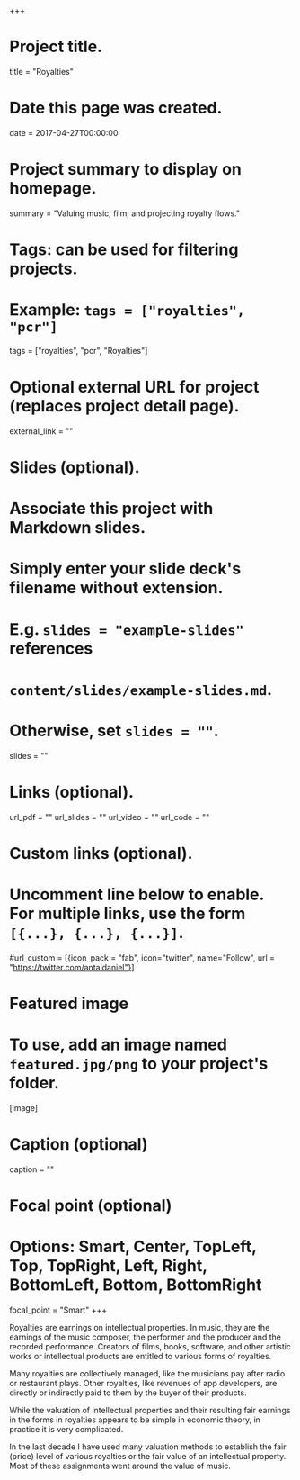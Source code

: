 +++
# Project title.
title = "Royalties"

# Date this page was created.
date = 2017-04-27T00:00:00

# Project summary to display on homepage.
summary = "Valuing music, film, and projecting royalty flows."

# Tags: can be used for filtering projects.
# Example: `tags = ["royalties", "pcr"]`
tags = ["royalties", "pcr", "Royalties"]

# Optional external URL for project (replaces project detail page).
external_link = ""

# Slides (optional).
#   Associate this project with Markdown slides.
#   Simply enter your slide deck's filename without extension.
#   E.g. `slides = "example-slides"` references 
#   `content/slides/example-slides.md`.
#   Otherwise, set `slides = ""`.
slides = ""

# Links (optional).
url_pdf = ""
url_slides = ""
url_video = ""
url_code = ""

# Custom links (optional).
#   Uncomment line below to enable. For multiple links, use the form `[{...}, {...}, {...}]`.
#url_custom = [{icon_pack = "fab", icon="twitter", name="Follow", url = "https://twitter.com/antaldaniel"}]

# Featured image
# To use, add an image named `featured.jpg/png` to your project's folder. 
[image]
  # Caption (optional)
  caption = ""
  
  # Focal point (optional)
  # Options: Smart, Center, TopLeft, Top, TopRight, Left, Right, BottomLeft, Bottom, BottomRight
  focal_point = "Smart"
+++

Royalties are earnings on intellectual properties.  In music, they are the earnings of the music composer, the performer and the producer and the recorded performance.  Creators of films, books, software, and other artistic works or intellectual products are entitled to various forms of royalties.

Many royalties are collectively managed, like the musicians pay after radio or restaurant plays.  Other royalties, like revenues of app developers, are directly or indirectly paid to them by the buyer of their products.

While the valuation of intellectual properties and their resulting fair earnings in the forms in royalties appears to be simple in economic theory, in practice it is very complicated. 

In the last decade I have used many valuation methods to establish the fair (price) level of various royalties or the fair value of an intellectual property. Most of these assignments went around the value of music. 

